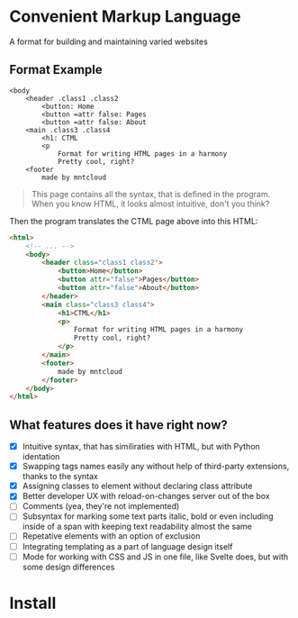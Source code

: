 # Convenient Markup Language
A format for building and maintaining varied websites 

## Format Example
```
<body
    <header .class1 .class2
        <button: Home
        <button =attr false: Pages
        <button =attr false: About
    <main .class3 .class4
        <h1: CTML
        <p
            Format for writing HTML pages in a harmony
            Pretty cool, right?
    <footer
        made by mntcloud
```
> This page contains all the syntax, that is defined in the program.
  When you know HTML, it looks almost intuitive, don't you think?

Then the program translates the CTML page above into this HTML:
```html
<html>
    <!-- ... -->
    <body>
        <header class="class1 class2">
            <button>Home</button>
            <button attr="false">Pages</button>
            <button attr="false">About</button>
        </header>
        <main class="class3 class4">
            <h1>CTML</h1>
            <p> 
                Format for writing HTML pages in a harmony
                Pretty cool, right? 
            </p>
        </main>
        <footer>
            made by mntcloud
        </footer>
    </body>
</html>
```

## What features does it have right now?

- [x] Intuitive syntax, that has similiraties with HTML, but with Python identation 
- [x] Swapping tags names easily any without help of third-party extensions, thanks to the syntax
- [x] Assigning classes to element without declaring class attribute
- [x] Better developer UX with reload-on-changes server out of the box
- [ ] Comments (yea, they're not implemented)
- [ ] Subsyntax for marking some text parts italic, bold or even including inside of a span with keeping text readability almost the same
- [ ] Repetative elements with an option of exclusion
- [ ] Integrating templating as a part of language design itself
- [ ] Mode for working with CSS and JS in one file, like Svelte does, but with some design differences

# Install 

